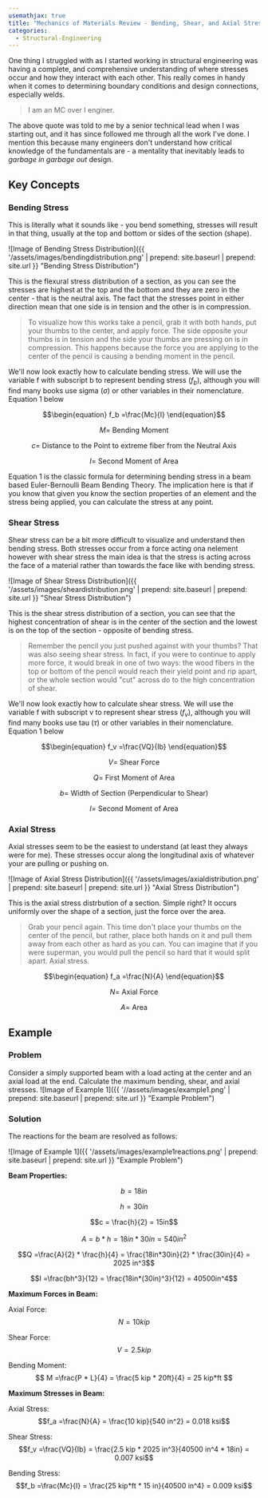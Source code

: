 ```yaml
---
usemathjax: true
title: "Mechanics of Materials Review - Bending, Shear, and Axial Stresses"
categories:
  - Structural-Engineering
---
```



One thing I struggled with as I started working in structural engineering was having a complete, and comprehensive understanding of where stresses occur and how they interact with each other. This really comes in handy when it comes to determining boundary conditions and design connections, especially welds. 


>  I am an MC over I enginer.

The above quote was told to me by a senior technical lead when I was starting out, and it has since followed me through all the work I've done. I mention this because many engineers don't understand how critical knowledge of the fundamentals are - a mentality that inevitably leads to *garbage in garbage out* design.
## Key Concepts

### Bending Stress
This is literally what it sounds like - you bend something, stresses will result in that thing, usually at the top and bottom or sides of the section (shape). 

![Image of Bending Stress Distribution]({{ '/assets/images/bendingdistribution.png' | prepend: site.baseurl | prepend: site.url }} "Bending Stress Distribution")

This is the flexural stress distribution of a section, as you can see the stresses are highest at the top and the bottom and they are zero in the center - that is the neutral axis. The fact that the stresses point in either direction mean that one side is in tension and the other is in compression.

> To visualize how this works take a pencil, grab it with both hands, put your thumbs to the center, and apply force. The side opposite your thumbs is in tension and the side your thumbs are pressing on is in compression. This happens because the force you are applying to the center of the pencil is causing a bending moment in the pencil.

We'll now look exactly how to calculate bending stress. We will use the variable f with subscript b to represent bending stress ($f_b$), although you will find many books use sigma ($\sigma$) or other variables in their nomenclature. Equation 1 below 

$$\begin{equation} f_b =\frac{Mc}{I} \end{equation}$$

$${M =} \text{ Bending Moment}$$

$${c =} \text{ Distance to the Point to extreme fiber from the Neutral Axis}$$

$${I =} \text{ Second Moment of Area }$$

Equation 1 is the classic formula for determining bending stress in a beam based Euler-Bernoulli Beam Bending Theory. The implication here is that if you know that given you know the section properties of an element and the stress being applied, you can calculate the stress at any point. 

### Shear Stress

Shear stress can be a bit more difficult to visualize and understand then bending stress. Both stresses occur from a force acting ona nelement however with shear stress the main idea  is that the stress is acting across the face of a material rather than towards the face like with bending stress. 

![Image of Shear Stress Distribution]({{ '/assets/images/sheardistribution.png' | prepend: site.baseurl | prepend: site.url }} "Shear Stress Distribution")

This is the shear stress distribution of a section, you can see that the highest concentration of shear is in the center of the section and the lowest is on the top of the section - opposite of bending stress. 

> Remember the pencil you just pushed against with your thumbs? That was also seeing shear stress. In fact, if you were to continue to apply more force, it would break in one of two ways: the wood fibers in the top or bottom of the pencil would reach their yield point and rip apart, or the whole section would "cut" across do to the high concentration of shear.

We'll now look exactly how to calculate shear stress. We will use the variable f with subscript v to represent shear stress ($f_v$), although you will find many books use tau ($\tau$) or other variables in their nomenclature. Equation 1 below 

$$\begin{equation} f_v =\frac{VQ}{Ib} \end{equation}$$

$${V =} \text{ Shear Force}$$

$${Q =} \text{ First Moment of Area}$$

$${b =} \text{ Width of Section (Perpendicular to Shear) }$$

$${I =} \text{ Second Moment of Area }$$

### Axial Stress

Axial stresses seem to be the easiest to understand (at least they always were for me). These stresses occur along the longitudinal axis of whatever your are pulling or pushing on. 

![Image of Axial Stress Distribution]({{ '/assets/images/axialdistribution.png' | prepend: site.baseurl | prepend: site.url }} "Axial Stress Distribution")

This is the axial stress distrbution of a section. Simple right? It occurs uniformly over the shape of a section, just the force over the area.

> Grab your pencil again. This time don't place your thumbs on the center of the pencil, but rather, place both hands on it and pull them away from each other as hard as you can. You can imagine that if you were superman, you would pull the pencil so hard that it would split apart. Axial stress.

$$\begin{equation} f_a =\frac{N}{A} \end{equation}$$

$${N =} \text{ Axial Force}$$

$${A =} \text{ Area}$$

## Example
### Problem
Consider a simply supported beam with a load acting at the center and an axial load at the end. Calculate the maximum bending, shear, and axial stresses.
![Image of Example 1]({{ '//assets/images/example1.png' | prepend: site.baseurl | prepend: site.url }} "Example Problem")

### Solution
The reactions for the beam are resolved as follows:

![Image of Example 1]({{ '/assets/images/example1reactions.png' | prepend: site.baseurl | prepend: site.url }} "Example Problem")

**Beam Properties:**

$$b = 18in$$

$$h = 30in$$

$$c = \frac{h}{2} = 15in$$

$$A = b*h = 18in * 30in = 540 in^2$$

$$Q =\frac{A}{2} * \frac{h}{4} = \frac{18in*30in}{2} * \frac{30in}{4} = 2025 in^3$$

$$I =\frac{bh^3}{12} =  \frac{18in*(30in)^3}{12} = 40500in^4$$

**Maximum Forces in Beam:**

Axial Force: $$ N = 10 kip $$

Shear Force: $$ V = 2.5 kip $$

Bending Moment: $$ M =\frac{P * L}{4} = \frac{5 kip * 20ft}{4} = 25 kip*ft $$

**Maximum Stresses in Beam:**

Axial Stress: $$f_a =\frac{N}{A} = \frac{10 kip}{540 in^2} = 0.018 ksi$$

Shear Stress: $$f_v =\frac{VQ}{Ib} = \frac{2.5 kip * 2025 in^3}{40500 in^4 * 18in} = 0.007 ksi$$

Bending Stress: $$f_b =\frac{Mc}{I} = \frac{25 kip*ft * 15 in}{40500 in^4} = 0.009 ksi$$